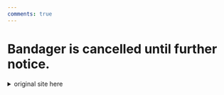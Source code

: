 ```yaml
---
comments: true
---
```

# Bandager is cancelled until further notice.

<details>
    <summary>original site here</summary>

# Bandager
## What the hell is a bandager???
[Bandager](https://github.com/captain8771/bandager) is a new service similar to usrbg, where you can get your own banner, animated avatar, and even badge, for free, AND visible to other bandager users!

*[visible to other bandager users]: Not visible to those without bandager.

Bandager is currently in beta, and testing is open [at the Bandager discord](https://discord.gg/EvB9PYD5Pt)! Any help is greatly appreciated. 

## When will Bandager release?
There is no eta, but there are a few (non-exhaustive) criteria I would like to meet:
- Tested at least semi-thouroughly.
- Ported to [Vendetta](https://github.com/vendetta-mod).
- Submitting avatars, banners, and badges being possible from both [Vendetta](https://github.com/vendetta-mod) and [Vencord](https://github.com/vendicated/vencord).

## How can I help?
Join the discord, and ping me (@Captain#3175).


</details>